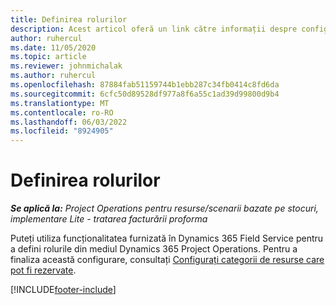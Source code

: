 ```yaml
---
title: Definirea rolurilor
description: Acest articol oferă un link către informații despre configurarea categoriilor de resurse care pot fi rezervate.
author: ruhercul
ms.date: 11/05/2020
ms.topic: article
ms.reviewer: johnmichalak
ms.author: ruhercul
ms.openlocfilehash: 87884fab51159744b1ebb287c34fb0414c8fd6da
ms.sourcegitcommit: 6cfc50d89528df977a8f6a55c1ad39d99800d9b4
ms.translationtype: MT
ms.contentlocale: ro-RO
ms.lasthandoff: 06/03/2022
ms.locfileid: "8924905"
---
```

# <a name="define-roles"></a>Definirea rolurilor

_**Se aplică la:** Project Operations pentru resurse/scenarii bazate pe stocuri, implementare Lite - tratarea facturării proforma_

Puteți utiliza funcționalitatea furnizată în Dynamics 365 Field Service pentru a defini rolurile din mediul Dynamics 365 Project Operations. Pentru a finaliza această configurare, consultați [Configurați categorii de resurse care pot fi rezervate](/dynamics365/field-service/set-up-bookable-resource-categories).


[!INCLUDE[footer-include](../includes/footer-banner.md)]